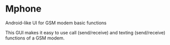 # Mphone
Android-like UI for GSM modem basic functions

This GUI makes it easy to use call (send/receive) and texting (send/receive) functions of a GSM modem.
